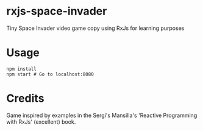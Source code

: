 # rxjs-space-invader

Tiny Space Invader video game copy using RxJs for learning purposes

# Usage

```
npm install
npm start # Go to localhost:8080
```

# Credits

Game inspired by examples in the Sergi's Mansilla's 'Reactive Programming with RxJs' (excellent) book.
